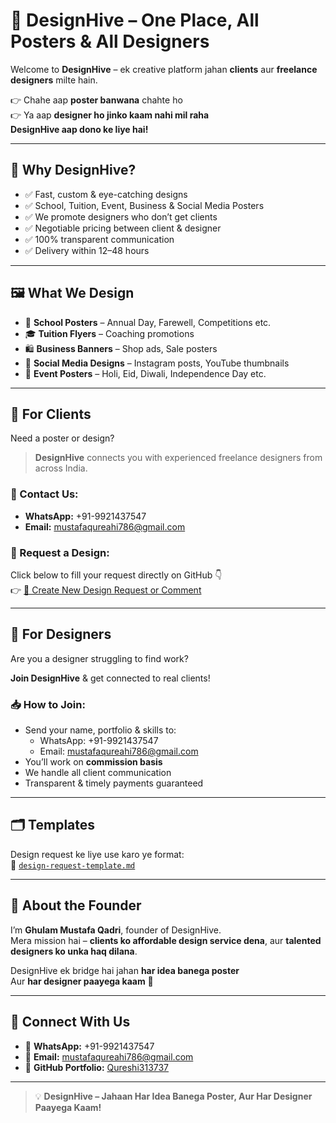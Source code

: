 # 🎨 DesignHive – One Place, All Posters & All Designers

Welcome to **DesignHive** – ek creative platform jahan **clients** aur **freelance designers** milte hain.

👉 Chahe aap **poster banwana** chahte ho  
👉 Ya aap **designer ho jinko kaam nahi mil raha**  
**DesignHive aap dono ke liye hai!**

---

## 🐝 Why DesignHive?

- ✅ Fast, custom & eye-catching designs  
- ✅ School, Tuition, Event, Business & Social Media Posters  
- ✅ We promote designers who don’t get clients  
- ✅ Negotiable pricing between client & designer  
- ✅ 100% transparent communication  
- ✅ Delivery within 12–48 hours  

---

## 🖼️ What We Design

- 🏫 **School Posters** – Annual Day, Farewell, Competitions etc.  
- 🎓 **Tuition Flyers** – Coaching promotions  
- 🛍️ **Business Banners** – Shop ads, Sale posters  
- 📲 **Social Media Designs** – Instagram posts, YouTube thumbnails  
- 🌟 **Event Posters** – Holi, Eid, Diwali, Independence Day etc.

---

## 👤 For Clients

Need a poster or design?

> **DesignHive** connects you with experienced freelance designers from across India.

### 📩 Contact Us:
- **WhatsApp:** +91-9921437547  
- **Email:** mustafaqureahi786@gmail.com  

### 📝 Request a Design:
Click below to fill your request directly on GitHub 👇  
👉 [📝 Create New Design Request or Comment](https://github.com/Qureshi313737/DesignHive/issues/new?title=🎨+New+Design+Request+%2F+Feedback&body=##+🙋‍♂️+Your+Name%3A%0A%5BType+your+name+here%5D%0A%0A##+📱+Contact+(WhatsApp%2FEmail)%3A%0A%5BAdd+your+contact+info+here%5D%0A%0A##+🖼️+Type+of+Design+Needed%3A%0A%5BPoster+%2F+Banner+%2F+Social+Media+Post+%2F+Other%5D%0A%0A##+✏️+Design+Details%3A%0A%5BExplain+what+you+need+in+the+design%5D%0A%0A##+📂+Files+(if+any)%3A%0A%5BAttach+reference+image+or+logo+if+you+have%5D%0A%0A---%0A%0A💬+You+can+also+use+this+issue+to+ask+questions%2C+give+suggestions+or+request+anything+related+to+poster+designing.)

---

## 🎨 For Designers

Are you a designer struggling to find work?

**Join DesignHive** & get connected to real clients!

### 📥 How to Join:
- Send your name, portfolio & skills to:
  - WhatsApp: +91-9921437547  
  - Email: mustafaqureahi786@gmail.com  
- You’ll work on **commission basis**  
- We handle all client communication  
- Transparent & timely payments guaranteed

---

## 🗂 Templates

Design request ke liye use karo ye format:  
📄 [`design-request-template.md`](./forms/design-request-template.md)

---

## 👤 About the Founder

I’m **Ghulam Mustafa Qadri**, founder of DesignHive.  
Mera mission hai – **clients ko affordable design service dena**, aur **talented designers ko unka haq dilana**.

DesignHive ek bridge hai jahan **har idea banega poster**  
Aur **har designer paayega kaam** 🐝

---

## 🔗 Connect With Us

- 📱 **WhatsApp:** +91-9921437547  
- 📧 **Email:** mustafaqureahi786@gmail.com  
- 🔗 **GitHub Portfolio:** [Qureshi313737](https://github.com/Qureshi313737/DesignHive)

---

> 💡 **DesignHive – Jahaan Har Idea Banega Poster, Aur Har Designer Paayega Kaam!**
